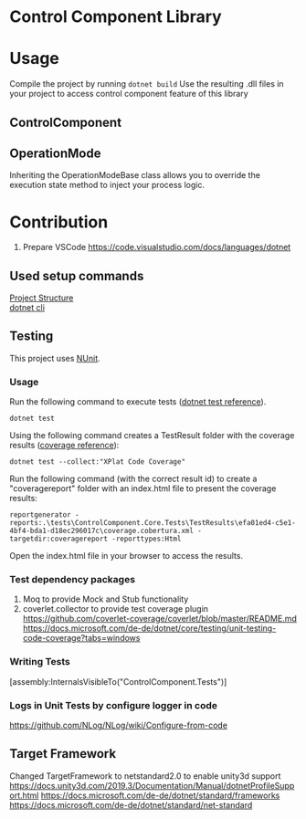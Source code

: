 # Control Component Library 

# Usage
Compile the project by running `dotnet build`
Use the resulting .dll files in your project to access control component feature of this library

## ControlComponent

## OperationMode
Inheriting the OperationModeBase class allows you to override the execution state method to inject your process logic.

# Contribution
1. Prepare VSCode https://code.visualstudio.com/docs/languages/dotnet

## Used setup commands
[Project Structure](https://docs.microsoft.com/de-de/dotnet/core/porting/project-structure)  
[dotnet cli](https://docs.microsoft.com/de-de/dotnet/core/tools/dotnet-new)


## Testing
This project uses [NUnit](https://nunit.org/).

### Usage
Run the following command to execute tests ([dotnet test reference](https://docs.microsoft.com/de-de/dotnet/core/tools/dotnet-test)).
```
dotnet test
```

Using the following command creates a TestResult folder with the coverage results ([coverage reference](https://docs.microsoft.com/de-de/dotnet/core/testing/unit-testing-code-coverage?tabs=windows#integrate-with-net-test)):  
```
dotnet test --collect:"XPlat Code Coverage"
```

Run the following command (with the correct result id) to create a "coveragereport" folder with an index.html file to present the coverage results:
```
reportgenerator -reports:.\tests\ControlComponent.Core.Tests\TestResults\efa01ed4-c5e1-4bf4-bda1-d18ec296017c\coverage.cobertura.xml -targetdir:coveragereport -reporttypes:Html
```

Open the index.html file in your browser to access the results.

### Test dependency packages
1. Moq to provide Mock and Stub functionality
2. coverlet.collector to provide test coverage plugin
https://github.com/coverlet-coverage/coverlet/blob/master/README.md
https://docs.microsoft.com/de-de/dotnet/core/testing/unit-testing-code-coverage?tabs=windows

### Writing Tests
[assembly:InternalsVisibleTo("ControlComponent.Tests")]

### Logs in Unit Tests by configure logger in code
https://github.com/NLog/NLog/wiki/Configure-from-code

## Target Framework
Changed TargetFramework to netstandard2.0 to enable unity3d support
https://docs.unity3d.com/2019.3/Documentation/Manual/dotnetProfileSupport.html
https://docs.microsoft.com/de-de/dotnet/standard/frameworks
https://docs.microsoft.com/de-de/dotnet/standard/net-standard


